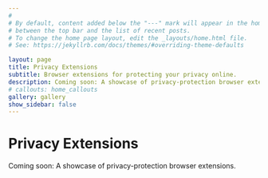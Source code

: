 ```yaml
---
#
# By default, content added below the "---" mark will appear in the home page
# between the top bar and the list of recent posts.
# To change the home page layout, edit the _layouts/home.html file.
# See: https://jekyllrb.com/docs/themes/#overriding-theme-defaults

layout: page
title: Privacy Extensions
subtitle: Browser extensions for protecting your privacy online.
description: Coming soon: A showcase of privacy-protection browser extensions.
# callouts: home_callouts
gallery: gallery
show_sidebar: false
---
```


# Privacy Extensions

Coming soon: A showcase of privacy-protection browser extensions.

